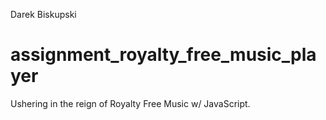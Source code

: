 Darek Biskupski

# assignment_royalty_free_music_player
Ushering in the reign of Royalty Free Music w/ JavaScript.
